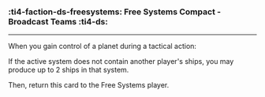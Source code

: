 ### :ti4-faction-ds-freesystems: __Free Systems Compact - Broadcast Teams__ :ti4-ds:

---
When you gain control of a planet during a tactical action:

If the active system does not contain another player's ships, you may produce up to 2 ships in that system.

Then, return this card to the Free Systems player.